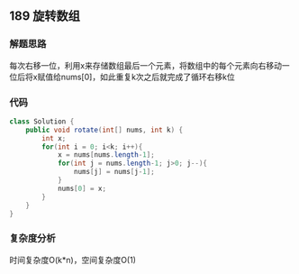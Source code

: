 ## 189 旋转数组
### 解题思路
每次右移一位，利用x来存储数组最后一个元素，将数组中的每个元素向右移动一位后将x赋值给nums[0]，如此重复k次之后就完成了循环右移k位
### 代码
```java
class Solution {
    public void rotate(int[] nums, int k) {
        int x;
        for(int i = 0; i<k; i++){
            x = nums[nums.length-1];
            for(int j = nums.length-1; j>0; j--){
                nums[j] = nums[j-1];
            }
            nums[0] = x;
        }
    }
}
```
### 复杂度分析
时间复杂度O(k*n)，空间复杂度O(1)